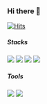 ### Hi there 👋
[![Hits](https://hits.seeyoufarm.com/api/count/incr/badge.svg?url=https%3A%2F%2Fgithub.com%2Fletmedieyoung%2Fhit-counter&count_bg=%23B5F170&title_bg=%23000000&icon=github.svg&icon_color=%23FFFFFF&title=hits&edge_flat=false)](https://hits.seeyoufarm.com)

##### Stacks
<img src="https://img.shields.io/badge/Java-007396?style=flat&amp;logo=Conda-Forge&amp;logoColor=white" style="max-width: 100%;"> <img src="https://img.shields.io/badge/HTML5-E34F26?style=flat-square&amp;logo=HTML5&amp;logoColor=white" style="max-width: 100%;"> <img src="https://img.shields.io/badge/CSS3-1572B6?style=flat&amp;logo=CSS3&amp;logoColor=white" style="max-width: 100%;"> <img src="https://img.shields.io/badge/Spring-6DB33F?style=flat-square&amp;logo=Spring&amp;logoColor=white" style="max-width: 100%;">

##### Tools
<img src="https://img.shields.io/badge/IntelliJ IDEA-000000?style=flat&amp;logo=IntelliJ IDEA&amp;logoColor=white" style="max-width: 100%;"> <img src="https://img.shields.io/badge/Eclipse IDE-2C2255?style=flat&amp;logo=Eclipse IDE&amp;logoColor=white" style="max-width: 100%;"> 







<!--
**letmedieyoung/letmedieyoung** is a ✨ _special_ ✨ repository because its `README.md` (this file) appears on your GitHub profile.

Here are some ideas to get you started:

- 🔭 I’m currently working on ...
- 🌱 I’m currently learning ...
- 👯 I’m looking to collaborate on ...
- 🤔 I’m looking for help with ...
- 💬 Ask me about ...
- 📫 How to reach me: ...
- 😄 Pronouns: ...
- ⚡ Fun fact: ...
-->

